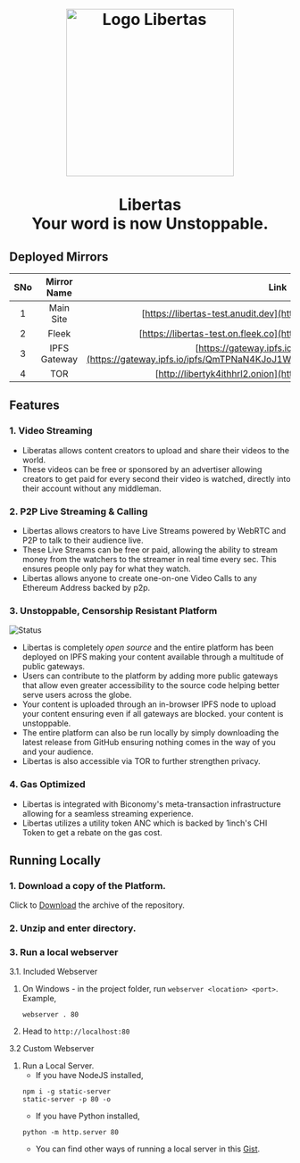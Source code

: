 <h1 align="center">
  <br>
  <img src="https://github.com/dstream/dashboard/blob/master/icons/icon-black.png" alt="Logo Libertas" height="300px"></center>
  <br>
  <br>
  Libertas
  <br>
  Your word is now Unstoppable.
  <br>
</h1>

## Deployed Mirrors

|SNo   	|Mirror Name  	|Link   	|
|:-:	|:-:	|:-:	|
|1   	|Main Site    	|[https://libertas-test.anudit.dev](https://libertas-test.anudit.dev)   	|
|2   	|Fleek   	|[https://libertas-test.on.fleek.co](https://libertas-test.on.fleek.co)   	|
|3   	|IPFS Gateway   	|[https://gateway.ipfs.io/ipfs/QmT...Ecd](https://gateway.ipfs.io/ipfs/QmTPNaN4KJoJ1WCDeHX3XBRbFSfggrX2Erx9wKHtkbLEcd)   	|
|4   	|TOR   	|[http://libertyk4ithhrl2.onion](http://libertyk4ithhrl2.onion)   	|

## Features

### 1. Video Streaming
- Liberatas allows content creators to upload and share their videos to the world.
- These videos can be free or sponsored by an advertiser allowing creators to get paid for every second their video is watched, directly into their account without any middleman.
### 2. P2P Live Streaming & Calling
- Libertas allows creators to have Live Streams powered by WebRTC and P2P to talk to their audience live.
- These Live Streams can be free or paid, allowing the ability to stream money from the watchers to the streamer in real time every sec. This ensures people only pay for what they watch.
- Libertas allows anyone to create one-on-one Video Calls to any Ethereum Address backed by p2p.
### 3. Unstoppable, Censorship Resistant Platform
 ![Status](https://img.shields.io/badge/dynamic/json?url=https://run.mocky.io/v3/e11587e0-1685-4ecf-a884-6d2969ef5a6a&label=Live%20GFW%20Test&query=$.v2response.httpresults.description&color=success?style=flat-square&logo=json&cacheSeconds=3600)
- Libertas is completely *open source* and the entire platform has been deployed on IPFS making your content available through a multitude of public gateways.
- Users can contribute to the platform by adding more public gateways that allow even greater accessibility to the source code helping better serve users across the globe.
- Your content is uploaded through an in-browser IPFS node to upload your content ensuring even if all gateways are blocked. your content is unstoppable.
- The entire platform can also be run locally by simply downloading the latest release from GitHub ensuring nothing comes in the way of you and your audience.
- Libertas is also accessible via TOR to further strengthen privacy.
### 4. Gas Optimized
- Libertas is integrated with Biconomy's meta-transaction infrastructure allowing for a seamless streaming experience.
- Libertas utilizes a utility token ANC which is backed by 1inch's CHI Token to get a rebate on the gas cost.


## Running Locally

### 1. Download a copy of the Platform.
Click to [Download](https://github.com/dstream/dashboardV2/archive/master.zip) the archive of the repository.

### 2. Unzip and enter directory.
### 3. Run a local webserver

3.1. Included Webserver
  1. On Windows - in the project folder, run `webserver <location> <port>`. Example,
      ```
      webserver . 80
      ```
  2. Head to `http://localhost:80`

3.2 Custom Webserver

  1. Run a Local Server.
      - If you have NodeJS installed,
      ```
      npm i -g static-server
      static-server -p 80 -o
      ```
      - If you have Python installed,
      ```
      python -m http.server 80
      ```
      - You can find other ways of running a local server in this [Gist](https://gist.github.com/willurd/5720255).
